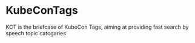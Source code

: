# KubeConTags
KCT is the briefcase of KubeCon Tags, aiming at providing fast search by speech topic catogaries
